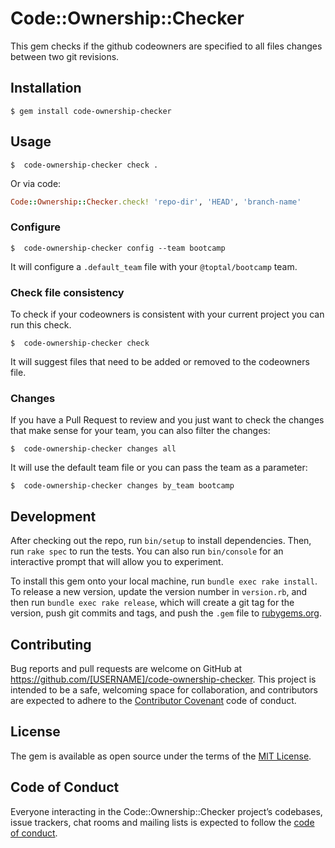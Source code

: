 # Code::Ownership::Checker

This gem checks if the github codeowners are specified to all files changes
between two git revisions.

## Installation

    $ gem install code-ownership-checker

## Usage


    $  code-ownership-checker check .

Or via code:

```ruby
Code::Ownership::Checker.check! 'repo-dir', 'HEAD', 'branch-name'
```
### Configure

    $  code-ownership-checker config --team bootcamp

It will configure a `.default_team` file with your `@toptal/bootcamp` team.

### Check file consistency

To check if your codeowners is consistent with your current project you can run
this check.

    $  code-ownership-checker check

It will suggest files that need to be added or removed to the codeowners file. 

### Changes

If you have a Pull Request to review and you just want to check the changes that
make sense for your team, you can also filter the changes:

    $  code-ownership-checker changes all

It will use the default team file or you can pass the team as a parameter:

    $  code-ownership-checker changes by_team bootcamp

## Development

After checking out the repo, run `bin/setup` to install dependencies. Then, run `rake spec` to run the tests. You can also run `bin/console` for an interactive prompt that will allow you to experiment.

To install this gem onto your local machine, run `bundle exec rake install`. To release a new version, update the version number in `version.rb`, and then run `bundle exec rake release`, which will create a git tag for the version, push git commits and tags, and push the `.gem` file to [rubygems.org](https://rubygems.org).

## Contributing

Bug reports and pull requests are welcome on GitHub at https://github.com/[USERNAME]/code-ownership-checker. This project is intended to be a safe, welcoming space for collaboration, and contributors are expected to adhere to the [Contributor Covenant](http://contributor-covenant.org) code of conduct.

## License

The gem is available as open source under the terms of the [MIT License](https://opensource.org/licenses/MIT).

## Code of Conduct

Everyone interacting in the Code::Ownership::Checker project’s codebases, issue trackers, chat rooms and mailing lists is expected to follow the [code of conduct](https://github.com/[USERNAME]/code-ownership-checker/blob/master/CODE_OF_CONDUCT.md).
